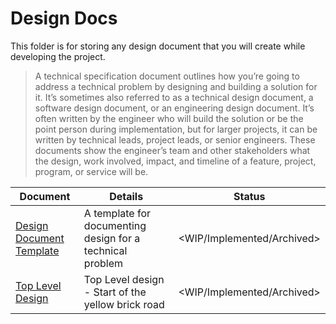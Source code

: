 # Design Docs

This folder is for storing any design document that you will create while developing the project.

> A technical specification document outlines how you’re going to address a technical problem by designing and building a solution for it. It’s sometimes also referred to as a technical design document, a software design document, or an engineering design document. It’s often written by the engineer who will build the solution or be the point person during implementation, but for larger projects, it can be written by technical leads, project leads, or senior engineers. These documents show the engineer’s team and other stakeholders what the design, work involved, impact, and timeline of a feature, project, program, or service will be.

| Document                                  | Details                                                   | Status                     |
| ----------------------------------------- | --------------------------------------------------------- | -------------------------- |
| [Design Document Template](./template.md) | A template for documenting design for a technical problem | <WIP/Implemented/Archived> |
| [Top Level Design](./template.md) | Top Level design - Start of the yellow brick road | <WIP/Implemented/Archived> |

